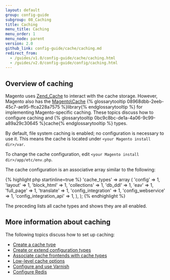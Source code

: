 ```yaml
---
layout: default
group: config-guide
subgroup: 08_Caching
title: Caching
menu_title: Caching
menu_order: 1
menu_node: parent
version: 2.0
github_link: config-guide/cache/caching.md
redirect_from: 
  - /guides/v1.0/config-guide/cache/caching.html
  - /guides/v2.0/config-guide/config/caching.html
---
```


<h2 id="m2devgde-cache-explore">Overview of caching</h2>
Magento uses <a href="http://framework.zend.com/manual/1.12/en/zend.cache.html" target="_blank">Zend_Cache</a> to interact with the cache storage. However, Magento also has the <a href="{{ site.mage2000url }}lib/internal/Magento/Framework/Cache" target="_blank">Magento\Cache</a> {% glossarytooltip 08968dbb-2eeb-45c7-ae95-ffca228a7575 %}library{% endglossarytooltip %} for implementing Magento-specific caching. These topics discuss how to configure caching and {% glossarytooltip 0bc9c8bc-de1a-4a06-9c99-a89a29c30645 %}cache{% endglossarytooltip %} types.

<div class="bs-callout bs-callout-info" id="info">
	<p>By default, file system caching is enabled; no configuration is necessary to use it. This means the cache is located under <code>&lt;your Magento install dir>/var</code>.</p>
</div> 

To change the cache configuration, edit `<your Magento install dir>/app/etc/env.php`.

The cache configuration is an associative array similar to the following:

{% highlight php startinline=true %}
'cache_types' =>
	array (
		'config' => 1,
		'layout' => 1,
		'block_html' => 1,
		'collections' => 1,
		'db_ddl' => 1,
		'eav' => 1,
		'full_page' => 1,
		'translate' => 1,
		'config_integration' => 1,
		'config_webservice' => 1,
		'config_integration_api' => 1,
	),
); 
{% endhighlight %}

The preceding lists all cache types and shows they are all enabled.

<h2 id="m2devgde-cache-more">More information about caching</h2>
The following topics discuss how to set up caching:

*	<a href="{{page.baseurl}}config-guide/cache/caching-cache-type.html">Create a cache type</a>
*	<a href="{{page.baseurl}}config-guide/config/config-create.html">Create or extend configuration types</a>
*	<a href="{{page.baseurl}}config-guide/config/caching_frontend-cache-types.html">Associate cache frontends with cache types</a>
*	<a href="{{page.baseurl}}config-guide/cache/caching_low-level.html">Low-level cache options</a>
*	<a href="{{page.baseurl}}config-guide/varnish/config-varnish.html">Configure and use Varnish</a>
*	<a href="{{page.baseurl}}config-guide/redis/config-redis.html">Configure Redis</a>
